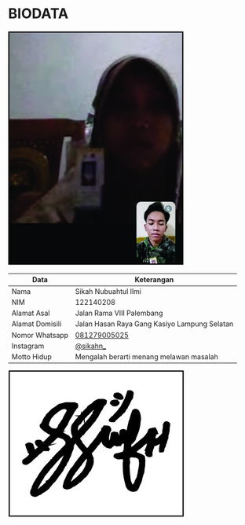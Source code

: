 # BIODATA

![Foto](208_foto.jpg)

| Data            | Keterangan |
| --------------- | ------------- |
| Nama            | Sikah Nubuahtul Ilmi |
| NIM             | 122140208 |
| Alamat Asal     | Jalan Rama VIII Palembang |
| Alamat Domisili | Jalan Hasan Raya Gang Kasiyo Lampung Selatan |
| Nomor Whatsapp  | [081279005025](https://wa.me/+6281279005025) |
| Instagram       | [@sikahn_](https://instagram.com/sikahn_) |
| Motto Hidup     | Mengalah berarti menang melawan masalah |

![TTD](208_ttd.jpg)
